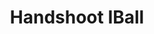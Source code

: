 ---
pid: mx31
title: Handshoot IBall
location_transcription: Zoo
coordinates: "[-75.196162174064, 39.971455681157]"
zipcode: 
gen_neighborhood: 
neighborhood: 
outside_phl: 
age: '8'
age_range: 6-13
instagram: 
image_file_name: mx_31.jpg
proposal_transcription: 
topic: Sports
topic_summary: '0'
type: Other No Form
keywords_other: 
credit: Khamir Durpest
image_labels: Figures playing a game
twitter: 
facebook: 
permalink: "/monuments/mx31/"
layout: item-page
---